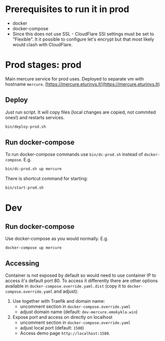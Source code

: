 # Prerequisites to run it in prod
- docker
- docker-compose
- Since this does not use SSL - CloudFlare SSl settings must be set to "Flexible". It it possible to configure let's encrypt but that most likely would clash 
    with CloudFlare.

# Prod stages: prod
Main mercure service for prod uses. Deployed to separate vm with hostname `mercure`.
[https://mercure.eturinys.lt](https://mercure.eturinys.lt)

## Deploy
Just run script. It will copy files (local changes are copied, not commited ones!) and restarts services.
```bash
bin/deploy-prod.sh
```

## Run docker-compose
To run docker-compose commands use `bin/dc-prod.sh` instead of `docker-compose`. E.g.
```bash
bin/dc-prod.sh up mercure
```
There is shortcut command for starting:
```bash
bin/start-prod.sh
```

# Dev

## Run docker-compose
Use docker-compose as you would normally. E.g.
```
docker-compose up mercure
```

## Accessing
Container is not exposed by default so would need to use container IP to access it's default port 80. To access it differently there are other options available
 in `docker-compose.override.yaml.dist` (copy it to `docker-compose.override.yaml` and adjust):
1. Use together with Traefik and domain name:
    - uncomment section in `docker-compose.override.yaml`
    - adjust domain name (default:  `dev-mercure.emokykla.win`)
2. Expose port and access on directly on localhost
    - uncomment section in `docker-compose.override.yaml`
    - adjust local port (default: `1580`)
    - Access demo page `http://localhost:1580`.

